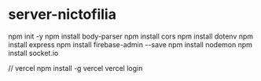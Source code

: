 # server-nictofilia
npm init -y
npm install body-parser
npm install cors
npm install dotenv
npm install express
npm install firebase-admin --save
npm install nodemon
npm install socket.io

// vercel
npm install -g vercel
vercel login